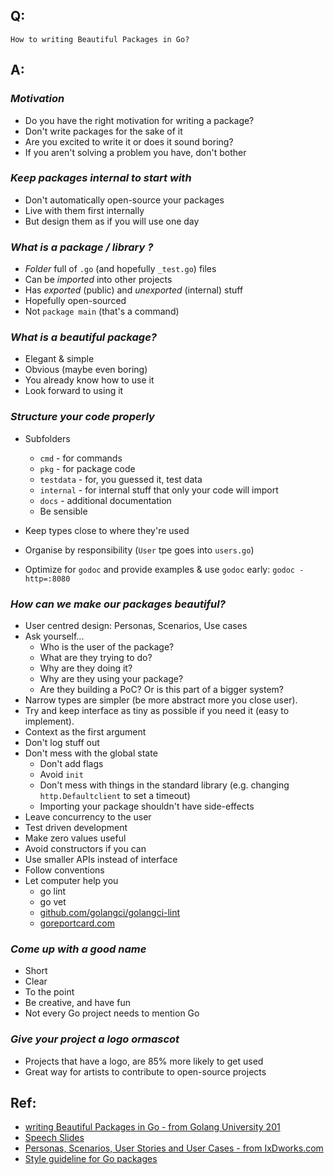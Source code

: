 ## Q:
```
How to writing Beautiful Packages in Go?
```

## A:
### *Motivation*
- Do you have the right motivation for writing a package?
- Don't write packages for the sake of it
- Are you excited to write it or does it sound boring?
- If you aren't solving a problem you have, don't bother
	
### *Keep packages internal to start with*
- Don't automatically open-source your packages
- Live with them first internally
- But design them as if you will use one day
### *What is a package / library ?*
- *Folder* full of `.go` (and hopefully `_test.go`) files
- Can be *imported* into other projects
- Has *exported* (public) and *unexported* (internal) stuff
- Hopefully open-sourced
- Not `package main` (that's a command)
###  *What is a beautiful package?*
- Elegant & simple
- Obvious (maybe even boring)
- You already know how to use it
- Look forward to using it
### *Structure your code properly*
- Subfolders
    - `cmd` - for commands
    - `pkg` - for package code
    - `testdata` - for, you guessed it, test data
    - `internal` - for internal stuff that only your code will import
    - `docs` - additional documentation
    - Be sensible
    
- Keep types close to where they're used
- Organise by responsibility (`User` tpe goes into `users.go`)
- Optimize for `godoc` and provide examples & use `godoc` early: `godoc -http=:8080`
### *How can we make our packages beautiful?*
- User centred design: Personas, Scenarios, Use cases
- Ask yourself...
	- Who is the user of the package?
	- What are they trying to do?
	- Why are they doing it?
	- Why are they using your package?
	- Are they building a PoC? Or is this part of a bigger system?
- Narrow types are simpler (be more abstract more you close user).
- Try and keep interface as tiny as possible if you need it (easy to implement).
- Context as the first argument
- Don't log stuff out
- Don't mess with the global state
	- Don't add flags
	- Avoid `init`
	- Don't mess with things in the standard library (e.g. changing `http.Defaultclient` to set a timeout)
	- Importing your package shouldn't have side-effects
- Leave concurrency to the user
- Test driven development
- Make zero values useful
- Avoid constructors if you can
- Use smaller APIs instead of interface
- Follow conventions
- Let computer help you
    - go lint
    - go vet
    - [github.com/golangci/golangci-lint](http://github.com/golangci/golangci-lint)
    - [goreportcard.com](http://goreportcard.com)
### *Come up with a good name*
- Short
- Clear
- To the point
- Be creative, and have fun
- Not every Go project needs to mention Go
### *Give your project a logo ormascot*
- Projects that have a logo, are 85% more likely to get used
- Great way for artists to contribute to open-source projects

## Ref:
- [writing Beautiful Packages in Go - from Golang University 201](https://www.youtube.com/watch?v=cmkKxNN7cs4&list=PLEcwzBXTPUE_5m_JaMXmGEFgduH8EsuTs&index=3&ab_channel=CodingTech)
- [Speech Slides](https://github.com/matryer/present/blob/master/beautiful-packages/beautiful-packages-in-go-london.md)
- [Personas, Scenarios, User Stories and User Cases - from IxDworks.com](https://www.slideshare.net/Muiskis/con-fudev-personas-scenarios-use-cases)
- [Style guideline for Go packages](https://rakyll.org/style-packages/)

